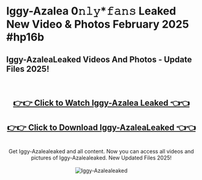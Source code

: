 # Iggy-Azalea 0𝚗𝚕𝚢*𝚏𝚊𝚗𝚜 Leaked New Video & Photos February 2025 #hp16b

<h2>Iggy-AzaleaLeaked Videos And Photos - Update Files 2025!</h2>
<br>
<div align="center">
<h2><a href="https://mediaupload.pro?title=Iggy-Azalea&ref=11F" rel="nofollow">👉👉 Click to Watch Iggy-Azalea Leaked 👈👈</a></h2>
<h2><a href="https://mediaupload.pro?title=Iggy-Azalea&ref=11F" rel="nofollow">👉👉 Click to Download Iggy-AzaleaLeaked 👈👈</a></h2>
<br>
Get Iggy-Azalealeaked and all content. Now you can access all videos and pictures of Iggy-Azalealeaked. New Updated Files 2025!
<br>
<br>
<a href="https://mediaupload.pro?title=Iggy-Azalea&ref=11F" rel="nofollow" data-target="animated-image.originalLink"><img src="https://i.ibb.co/Gkj2r4b/banner.png" alt="Iggy-Azalealeaked" style="max-width: 100%; display: inline-block;" data-target="animated-image.originalImage"></a>
</div>
<br>

